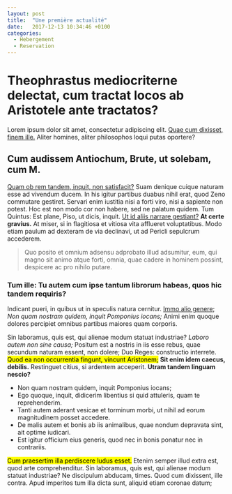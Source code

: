 ```yaml
---
layout: post
title:  "Une première actualité"
date:   2017-12-13 10:34:46 +0100
categories:
  - Hebergement
  - Reservation
---
```


<h1>Theophrastus mediocriterne delectat, cum tractat locos ab Aristotele ante tractatos?</h1>

<p>Lorem ipsum dolor sit amet, consectetur adipiscing elit. <a href='http://loripsum.net/' target='_blank'>Quae cum dixisset, finem ille.</a> Aliter homines, aliter philosophos loqui putas oportere? </p>

<h2>Cum audissem Antiochum, Brute, ut solebam, cum M.</h2>

<p><a href='http://loripsum.net/' target='_blank'>Quam ob rem tandem, inquit, non satisfacit?</a> Suam denique cuique naturam esse ad vivendum ducem. In his igitur partibus duabus nihil erat, quod Zeno commutare gestiret. Servari enim iustitia nisi a forti viro, nisi a sapiente non potest. Hoc est non modo cor non habere, sed ne palatum quidem. Tum Quintus: Est plane, Piso, ut dicis, inquit. <a href='http://loripsum.net/' target='_blank'>Ut id aliis narrare gestiant?</a> <b>At certe gravius.</b> At miser, si in flagitiosa et vitiosa vita afflueret voluptatibus. Modo etiam paulum ad dexteram de via declinavi, ut ad Pericli sepulcrum accederem. </p>

<blockquote cite='http://loripsum.net'>
	Quo posito et omnium adsensu adprobato illud adsumitur, eum, qui magno sit animo atque forti, omnia, quae cadere in hominem possint, despicere ac pro nihilo putare.
</blockquote>


<h3>Tum ille: Tu autem cum ipse tantum librorum habeas, quos hic tandem requiris?</h3>

<p>Indicant pueri, in quibus ut in speculis natura cernitur. <a href='http://loripsum.net/' target='_blank'>Immo alio genere;</a> <i>Non quam nostram quidem, inquit Pomponius iocans;</i> Animi enim quoque dolores percipiet omnibus partibus maiores quam corporis. </p>

<p>Sin laboramus, quis est, qui alienae modum statuat industriae? <i>Laboro autem non sine causa;</i> Positum est a nostris in iis esse rebus, quae secundum naturam essent, non dolere; Duo Reges: constructio interrete. <mark>Quod ea non occurrentia fingunt, vincunt Aristonem;</mark> <b>Sit enim idem caecus, debilis.</b> Restinguet citius, si ardentem acceperit. <b>Utram tandem linguam nescio?</b> </p>

<ul>
	<li>Non quam nostram quidem, inquit Pomponius iocans;</li>
	<li>Ego quoque, inquit, didicerim libentius si quid attuleris, quam te reprehenderim.</li>
	<li>Tanti autem aderant vesicae et torminum morbi, ut nihil ad eorum magnitudinem posset accedere.</li>
	<li>De malis autem et bonis ab iis animalibus, quae nondum depravata sint, ait optime iudicari.</li>
	<li>Est igitur officium eius generis, quod nec in bonis ponatur nec in contrariis.</li>
</ul>


<p><mark>Cum praesertim illa perdiscere ludus esset.</mark> Etenim semper illud extra est, quod arte comprehenditur. Sin laboramus, quis est, qui alienae modum statuat industriae? Ne discipulum abducam, times. Quod cum dixissent, ille contra. Apud imperitos tum illa dicta sunt, aliquid etiam coronae datum; </p>